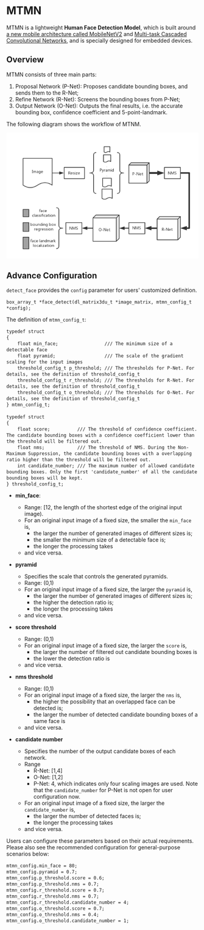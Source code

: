 # MTMN

MTMN is a lightweight **Human Face Detection Model**, which is built around [a new mobile architecture called MobileNetV2](https://arxiv.org/abs/1801.04381) and [Multi-task Cascaded Convolutional Networks](https://arxiv.org/abs/1604.02878), and is specially designed for embedded devices.

## Overview

MTMN consists of three main parts:

1. Proposal Network (P-Net): Proposes candidate bounding boxes, and sends them to the R-Net;
2. Refine Network (R-Net): Screens the bounding boxes from P-Net;
3. Output Network (O-Net): Outputs the final results, i.e. the accurate bounding box, confidence coefficient and 5-point-landmark.

The following diagram shows the workflow of MTNM.

![The workflow of MTMN](../img/mtmn-workflow-2.png)

## Advance Configuration

`detect_face` provides the `config` parameter for users' customized definition.

```
box_array_t *face_detect(dl_matrix3du_t *image_matrix, mtmn_config_t *config);
```

The definition of `mtmn_config_t`:

```
typedef struct
{
    float min_face;                 /// The minimum size of a detectable face
    float pyramid;                  /// The scale of the gradient scaling for the input images
    threshold_config_t p_threshold; /// The thresholds for P-Net. For details, see the definition of threshold_config_t
    threshold_config_t r_threshold; /// The thresholds for R-Net. For details, see the definition of threshold_config_t
    threshold_config_t o_threshold; /// The thresholds for O-Net. For details, see the definition of threshold_config_t
} mtmn_config_t;

typedef struct
{
    float score;          /// The threshold of confidence coefficient. The candidate bounding boxes with a confidence coefficient lower than the threshold will be filtered out.
    float nms;            /// The threshold of NMS. During the Non-Maximum Suppression, the candidate bounding boxes with a overlapping ratio higher than the threshold will be filtered out.
    int candidate_number; /// The maximum number of allowed candidate bounding boxes. Only the first 'candidate_number' of all the candidate bounding boxes will be kept.
} threshold_config_t;
```

- **min_face**: 
	- Range: [12, the length of the shortest edge of the original input image). 
	- For an original input image of a fixed size, the smaller the `min_face` is, 
		- the larger the number of generated images of different sizes is;
		- the smaller the minimum size of a detectable face is;
		- the longer the processing takes
	- and vice versa.

- **pyramid**
	- Specifies the scale that controls the generated pyramids. 
	- Range: (0,1)
	- For an original input image of a fixed size, the larger the `pyramid` is,
		- the larger the number of generated images of different sizes is;
		- the higher the detection ratio is;
		- the longer the processing takes
	- and vice versa.

- **score threshold**
	- Range: (0,1)
	- For an original input image of a fixed size, the larger the `score` is,
		- the larger the number of filtered out candidate bounding boxes is
		- the lower the detection ratio is
	- and vice versa.

- **nms threshold**
	- Range: (0,1)
	- For an original input image of a fixed size, the larger the `nms` is,
		- the higher the possibility that an overlapped face can be detected is;
		- the larger the number of detected candidate bounding boxes of a same face is
	- and vice versa.

- **candidate number**
	- Specifies the number of the output candidate boxes of each network. 
	- Range
		- R-Net: [1,4]
		- O-Net: [1,2]
		- P-Net: 4, which indicates only four scaling images are used. Note that the `candidate_number` for P-Net is not open for user configuration now.
	- For an original input image of a fixed size, the larger the `candidate_number` is,
		- the larger the number of detected faces is;
		- the longer the processing takes
	- and vice versa.

Users can configure these parameters based on their actual requirements. Please also see the recommended configuration for general-purpose scenarios below:

```
mtmn_config.min_face = 80;
mtmn_config.pyramid = 0.7;
mtmn_config.p_threshold.score = 0.6;
mtmn_config.p_threshold.nms = 0.7;
mtmn_config.r_threshold.score = 0.7;
mtmn_config.r_threshold.nms = 0.7;
mtmn_config.r_threshold.candidate_number = 4;
mtmn_config.o_threshold.score = 0.7;
mtmn_config.o_threshold.nms = 0.4;
mtmn_config.o_threshold.candidate_number = 1;
```
